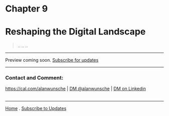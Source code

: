 # Chapter 9
# Reshaping the Digital Landscape

> ..
> ..
> ..
<!--
Description: Ana's relentless dedication to AI safety results in substantial changes to the AI landscape, ensuring a safer and more beneficial future for AI agents and Marketsphere.
-->

---

Preview coming soon. [Subscribe for updates](./#subscribe)

---

### Contact and Comment:

<a href="https://cal.com/alanwunsche">https://cal.com/alanwunsche</a> | <a href="https://x.com/alanwunsche">DM @alanwunsche</a> | <a href="https://linkedin.com/in/alanwunsche">DM on Linkedin</a>
<br /><br />

---

[Home](./) . [Subscribe to Updates](./#subscribe)